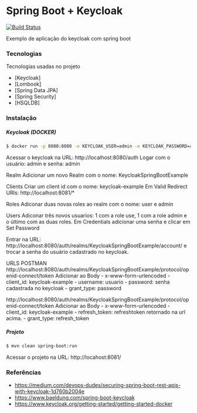 # Spring Boot + Keycloak

[![Build Status](https://travis-ci.org/joemccann/dillinger.svg?branch=master)](https://travis-ci.org/joemccann/dillinger)

Exemplo de aplicação do keycloak com spring boot

### Tecnologias

Tecnologias usadas no projeto

* [Keycloak]
* [Lombook]
* [Spring Data JPA]
* [Spring Security]
* [HSQLDB]

### Instalação

##### Keycloak (DOCKER)

```sh
$ docker run -p 8080:8080 -e KEYCLOAK_USER=admin -e KEYCLOAK_PASSWORD=admin quay.io/keycloak/keycloak:11.0.3
```
Acessar o keycloak na URL: http://localhost:8080/auth
Logar com o usuário: admin e senha: admin

Realm
Adicionar um novo Realm com o nome: KeycloakSpringBootExample

Clients
Criar um client id com o nome: keycloak-example
Em Valid Redirect URIs: http://localhost:8081/*

Roles
Adiconar duas novas roles ao realm com o nome: user e admin

Users
Adiconar três novos usuarios: 1 com a role use, 1 com a role admin e o último com as duas roles.
Em Credentials adicionar uma senha e clicar em Set Password

Entrar na URL: http://localhost:8080/auth/realms/KeycloakSpringBootExample/account/ e trocar a senha do usuário cadastrado no keycloak.

URLS POSTMAN
http://localhost:8080/auth/realms/KeycloakSpringBootExample/protocol/openid-connect/token
Adicionar ao Body - x-www-form-urlencoded
    - client_id: keycloak-example
    - username: usuario
    - password: senha cadastrada no keycloak
    - grant_type: password

http://localhost:8080/auth/realms/KeycloakSpringBootExample/protocol/openid-connect/token
Adicionar ao Body - x-www-form-urlencoded
    - client_id: keycloak-example
    - refresh_token: refreshtoken retornado na url acima.
    - grant_type: refresh_token
    
##### Projeto
```sh
$ mvn clean spring-boot:run
```
Acessar o projeto na URL: http://locahost:8081/


### Referências

 - https://medium.com/devops-dudes/securing-spring-boot-rest-apis-with-keycloak-1d760b2004e
 - https://www.baeldung.com/spring-boot-keycloak
 - https://www.keycloak.org/getting-started/getting-started-docker
